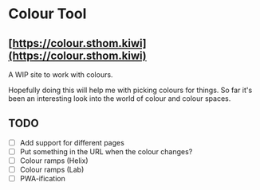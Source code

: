 # Colour Tool

## [https://colour.sthom.kiwi](https://colour.sthom.kiwi)

A WIP site to work with colours.

Hopefully doing this will help me with picking colours for things. So far it's been an interesting look into the world of colour and colour spaces.

## TODO

* [ ] Add support for different pages
* [ ] Put something in the URL when the colour changes?
* [ ] Colour ramps (Helix)
* [ ] Colour ramps (Lab)
* [ ] PWA-ification

